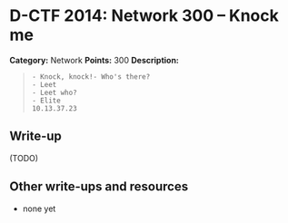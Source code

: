 # D-CTF 2014: Network 300 – Knock me

**Category:** Network
**Points:** 300
**Description:**

> ```
> - Knock, knock!- Who's there?
> - Leet
> - Leet who?
> - Elite
> 10.13.37.23
> ```

## Write-up

(TODO)

## Other write-ups and resources

* none yet
